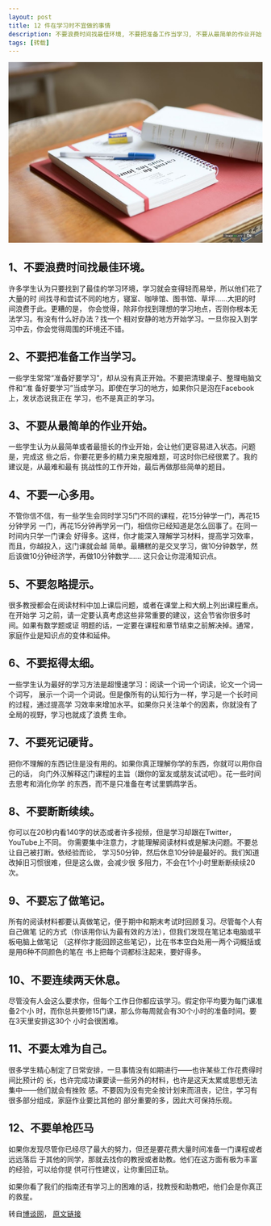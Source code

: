 ```yaml
---
layout: post
title: 12 件在学习时不宜做的事情
description: 不要浪费时间找最佳环境, 不要把准备工作当学习, 不要从最简单的作业开始, 不要一心多用 ...
tags: [转载]
---
```


![12 件在学习时不宜做的事情](/assets/post-images/twelve-things-should-not-do-while-studying.jpg)

## 1、不要浪费时间找最佳环境。

许多学生认为只要找到了最佳的学习环境，学习就会变得轻而易举，所以他们花了大量的时
间找寻和尝试不同的地方，寝室、咖啡馆、图书馆、草坪……大把的时间浪费于此。更糟的是，
你会觉得，除非你找到理想的学习地点，否则你根本无法学习。有没有什么好办法？找一个
相对安静的地方开始学习。一旦你投入到学习中去，你会觉得周围的环境还不错。

## 2、不要把准备工作当学习。

一些学生常常‌‌“准备好要学习‌‌”，却从没有真正开始。不要把清理桌子、整理电脑文件和‌‌“准
备好要学习‌‌”当成学习。即使在学习的地方，如果你只是泡在Facebook上，发状态说我正在
学习，也不是真正的学习。

## 3、不要从最简单的作业开始。

一些学生认为从最简单或者最擅长的作业开始，会让他们更容易进入状态。问题是，完成这
些之后，你要花更多的精力来克服难题，可这时你已经很累了。我的建议是，从最难和最有
挑战性的工作开始，最后再做那些简单的题目。

## 4、不要一心多用。

不管你信不信，有一些学生会同时学习5门不同的课程，花15分钟学一门，再花15分钟学另
一门，再花15分钟再学另一门，相信你已经知道是怎么回事了。在同一时间内只学一门课会
好得多。这样，你才能深入理解学习材料，提高学习效率，而且，你越投入，这门课就会越
简单。最糟糕的是交叉学习，做10分钟数学，然后该做10分钟经济学，再做10分钟数学……
这只会让你混淆知识点。

## 5、不要忽略提示。

很多教授都会在阅读材料中加上课后问题，或者在课堂上和大纲上列出课程重点。在开始学
习之前，请一定要认真考虑这些非常重要的建议，这会节省你很多时间。如果有数学题或证
明题的话，一定要在课程和章节结束之前解决掉。通常，家庭作业是知识点的变体和延伸。

## 6、不要抠得太细。

一些学生认为最好的学习方法是超慢速学习：阅读一个词一个词读，论文一个词一个词写，
展示一个词一个词说。但是像所有的认知行为一样，学习是一个长时间的过程，通过提高学
习效率来增加水平。如果你只关注单个的因素，你就没有了全局的视野，学习也就成了浪费
生命。

## 7、不要死记硬背。

把你不理解的东西记住是没有用的。如果你真正理解你学的东西，你就可以用你自己的话，
向门外汉解释这门课程的主旨（跟你的室友或朋友试试吧）。花一些时间去思考和消化你学
的东西，而不是只准备在考试里鹦鹉学舌。

## 8、不要断断续续。

你可以在20秒内看140字的状态或者许多视频，但是学习却跟在Twitter，YouTube上不同。
你需要集中注意力，才能理解阅读材料或是解决问题。不要总让自己被打断。依经验而论，
学习50分钟，然后休息10分钟是最好的。我们知道改掉旧习惯很难，但是这么做，会减少很
多阻力，不会在1个小时里断断续续20次。

## 9、不要忘了做笔记。

所有的阅读材料都要认真做笔记，便于期中和期末考试时回顾复习。尽管每个人有自己做笔
记的方式（你该用你认为最有效的方法），但我们发现在笔记本电脑或平板电脑上做笔记
（这样你才能回顾这些笔记），比在书本空白处用一两个词概括或是用6种不同颜色的笔在
书上把每个词都标注起来，要好得多。

## 10、不要连续两天休息。

尽管没有人会这么要求你，但每个工作日你都应该学习。假定你平均要为每门课准备2个小
时，而你总共要修15门课，那么你每周就会有30个小时的准备时间。要在3天里安排这30个
小时会很困难。

## 11、不要太难为自己。

很多学生精心制定了日常安排，一旦事情没有如期进行——也许某些工作花费得时间比预计的
长，也许完成功课要读一些另外的材料，也许是这天太累或思想无法集中——他们就会有挫败
感。不要因为没有完全按计划来而沮丧，记住，学习有很多部分组成，家庭作业要比其他的
部分重要的多，因此大可保持乐观。

## 12、不要单枪匹马

如果你发现尽管你已经尽了最大的努力，但还是要花费大量时间准备一门课程或者远远落后
于其他的同学，那就去找你的教授或者助教。他们在这方面有极为丰富的经验，可以给你提
供可行性建议，让你重回正轨。

如果你看了我们的指南还有学习上的困难的话，找教授和助教吧，他们会是你真正的救星。

转自[博谈网][1]， [原文链接][2]

[1]: http://www.botanwang.com/
[2]: http://www.botanwang.com/articles/201406/12%E4%BB%B6%E5%9C%A8%E5%AD%A6%E4%B9%A0%E6%97%B6%E4%B8%8D%E5%AE%9C%E5%81%9A%E7%9A%84%E4%BA%8B%E6%83%85.html